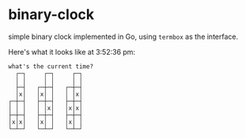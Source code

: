 # binary-clock

simple binary clock implemented in Go, using `termbox` as the interface.

Here's what it looks like at 3:52:36 pm:
```
what's the current time?
  ┌─┐     ┌─┐     ┌─┐
  │ │     │ │     │ │
  ├─┤   ┌─┼─┤   ┌─┼─┤
  │x│   │x│ │   │ │x│
┌─┼─┤   ├─┼─┤   ├─┼─┤
│ │ │   │ │x│   │x│x│
├─┼─┤   ├─┼─┤   ├─┼─┤
│x│x│   │x│ │   │x│ │
└─┴─┘   └─┴─┘   └─┴─┘
```
